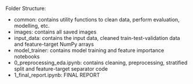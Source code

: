 Folder Structure:

- common: contains utility functions to clean data, perform evaluation, modelling, etc.
- images: contains all saved images
- input_data: contains the input data, cleaned train-test-validation data and feature-target NumPy arrays
- model_trainer: contains model training and feature importance notebooks
- 0_preprocessing_eda.ipynb: contains cleaning, preprocessing, stratified split and feature-target separator code
- 1_final_report.ipynb: FINAL REPORT